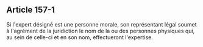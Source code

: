 Article 157-1
----
Si l'expert désigné est une personne morale, son représentant légal soumet à
l'agrément de la juridiction le nom de la ou des personnes physiques qui, au
sein de celle-ci et en son nom, effectueront l'expertise.
